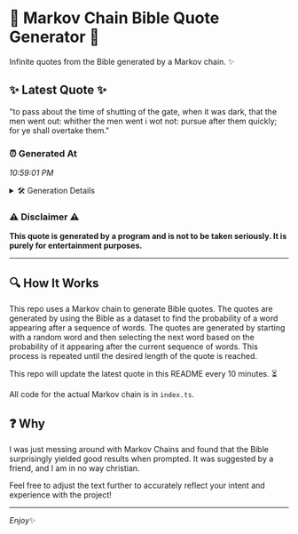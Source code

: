 # 📖 Markov Chain Bible Quote Generator 📖

Infinite quotes from the Bible generated by a Markov chain. ✨

## ✨ Latest Quote ✨
"to pass about the time of shutting of the gate, when it was dark, that the men went out: whither the men went i wot not: pursue after them quickly; for ye shall overtake them."

### ⏰ Generated At
*10:59:01 PM*

<details>
    <summary>🛠️ Generation Details</summary>
    <p>
        <strong>🌱 Seed:</strong> to<br>
        <strong>🔄 Iterations:</strong> 34<br>
        <strong>📜 Context History:</strong><br>[ to ]: pass<br>[ to, pass ]: about<br>[ to, pass, about ]: the<br>[ to, pass, about, the ]: time<br>[ to, pass, about, the, time ]: of<br>[ to, pass, about, the, time, of ]: shutting<br>[ pass, about, the, time, of, shutting ]: of<br>[ about, the, time, of, shutting, of ]: the<br>[ the, time, of, shutting, of, the ]: gate,<br>[ time, of, shutting, of, the, gate, ]: when<br>[ of, shutting, of, the, gate,, when ]: it<br>[ shutting, of, the, gate,, when, it ]: was<br>[ of, the, gate,, when, it, was ]: dark,<br>[ the, gate,, when, it, was, dark, ]: that<br>[ gate,, when, it, was, dark,, that ]: the<br>[ when, it, was, dark,, that, the ]: men<br>[ it, was, dark,, that, the, men ]: went<br>[ was, dark,, that, the, men, went ]: out:<br>[ dark,, that, the, men, went, out: ]: whither<br>[ that, the, men, went, out:, whither ]: the<br>[ the, men, went, out:, whither, the ]: men<br>[ men, went, out:, whither, the, men ]: went<br>[ went, out:, whither, the, men, went ]: i<br>[ out:, whither, the, men, went, i ]: wot<br>[ whither, the, men, went, i, wot ]: not:<br>[ the, men, went, i, wot, not: ]: pursue<br>[ men, went, i, wot, not:, pursue ]: after<br>[ went, i, wot, not:, pursue, after ]: them<br>[ i, wot, not:, pursue, after, them ]: quickly;<br>[ wot, not:, pursue, after, them, quickly; ]: for<br>[ not:, pursue, after, them, quickly;, for ]: ye<br>[ pursue, after, them, quickly;, for, ye ]: shall<br>[ after, them, quickly;, for, ye, shall ]: overtake<br>[ them, quickly;, for, ye, shall, overtake ]: them.<br>
    </p>
</details>

### ⚠️ Disclaimer ⚠️
**This quote is generated by a program and is not to be taken seriously. It is purely for entertainment purposes.**

---

## 🔍 How It Works

This repo uses a Markov chain to generate Bible quotes. The quotes are generated by using the Bible as a dataset to find the probability of a word appearing after a sequence of words. The quotes are generated by starting with a random word and then selecting the next word based on the probability of it appearing after the current sequence of words. This process is repeated until the desired length of the quote is reached.

This repo will update the latest quote in this README every 10 minutes. ⏳

All code for the actual Markov chain is in `index.ts`.

## ❓ Why

I was just messing around with Markov Chains and found that the Bible surprisingly yielded good results when prompted. 
It was suggested by a friend, and I am in no way christian.

Feel free to adjust the text further to accurately reflect your intent and experience with the project!

---

*Enjoy*✨
